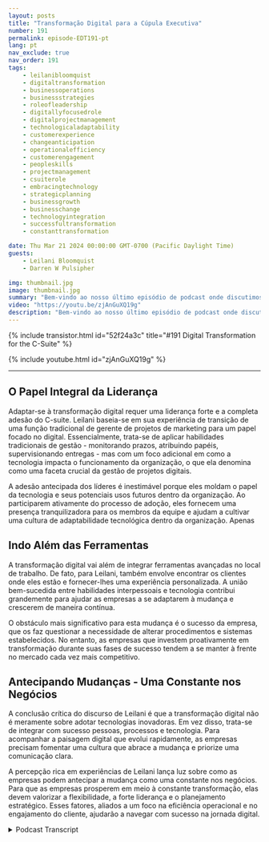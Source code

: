 ```yaml
---
layout: posts
title: "Transformação Digital para a Cúpula Executiva"
number: 191
permalink: episode-EDT191-pt
lang: pt
nav_exclude: true
nav_order: 191
tags:
    - leilanibloomquist
    - digitaltransformation
    - businessoperations
    - businessstrategies
    - roleofleadership
    - digitallyfocusedrole
    - digitalprojectmanagement
    - technologicaladaptability
    - customerexperience
    - changeanticipation
    - operationalefficiency
    - customerengagement
    - peopleskills
    - projectmanagement
    - csuiterole
    - embracingtechnology
    - strategicplanning
    - businessgrowth
    - businesschange
    - technologyintegration
    - successfultransformation
    - constanttransformation

date: Thu Mar 21 2024 00:00:00 GMT-0700 (Pacific Daylight Time)
guests:
    - Leilani Bloomquist
    - Darren W Pulsipher

img: thumbnail.jpg
image: thumbnail.jpg
summary: "Bem-vindo ao nosso último episódio de podcast onde discutimos a importância de abraçar a transformação digital. Nossa convidada especialista, Leilani Bloomquist, compartilha suas percepções sobre como as organizações podem gerir melhor o processo. Junte-se a nós enquanto exploramos as diferentes facetas da transformação digital e fornecemos uma visão geral abrangente da jornada."
video: "https://youtu.be/zjAnGuXQ19g"
description: "Bem-vindo ao nosso último episódio de podcast onde discutimos a importância de abraçar a transformação digital. Nossa convidada especialista, Leilani Bloomquist, compartilha suas percepções sobre como as organizações podem gerir melhor o processo. Junte-se a nós enquanto exploramos as diferentes facetas da transformação digital e fornecemos uma visão geral abrangente da jornada."
---
```


<div>
{% include transistor.html id="52f24a3c" title="#191 Digital Transformation for the C-Suite" %}

{% include youtube.html id="zjAnGuXQ19g" %}
</div>

---

## O Papel Integral da Liderança

Adaptar-se à transformação digital requer uma liderança forte e a completa adesão do C-suite. Leilani baseia-se em sua experiência de transição de uma função tradicional de gerente de projetos de marketing para um papel focado no digital. Essencialmente, trata-se de aplicar habilidades tradicionais de gestão - monitorando prazos, atribuindo papéis, supervisionando entregas - mas com um foco adicional em como a tecnologia impacta o funcionamento da organização, o que ela denomina como uma faceta crucial da gestão de projetos digitais.

A adesão antecipada dos líderes é inestimável porque eles moldam o papel da tecnologia e seus potenciais usos futuros dentro da organização. Ao participarem ativamente do processo de adoção, eles fornecem uma presença tranquilizadora para os membros da equipe e ajudam a cultivar uma cultura de adaptabilidade tecnológica dentro da organização. Apenas

## Indo Além das Ferramentas

A transformação digital vai além de integrar ferramentas avançadas no local de trabalho. De fato, para Leilani, também envolve encontrar os clientes onde eles estão e fornecer-lhes uma experiência personalizada. A união bem-sucedida entre habilidades interpessoais e tecnologia contribui grandemente para ajudar as empresas a se adaptarem à mudança e crescerem de maneira contínua.

O obstáculo mais significativo para esta mudança é o sucesso da empresa, que os faz questionar a necessidade de alterar procedimentos e sistemas estabelecidos. No entanto, as empresas que investem proativamente em transformação durante suas fases de sucesso tendem a se manter à frente no mercado cada vez mais competitivo.

## Antecipando Mudanças - Uma Constante nos Negócios

A conclusão crítica do discurso de Leilani é que a transformação digital não é meramente sobre adotar tecnologias inovadoras. Em vez disso, trata-se de integrar com sucesso pessoas, processos e tecnologia. Para acompanhar a paisagem digital que evolui rapidamente, as empresas precisam fomentar uma cultura que abrace a mudança e priorize uma comunicação clara.

A percepção rica em experiências de Leilani lança luz sobre como as empresas podem antecipar a mudança como uma constante nos negócios. Para que as empresas prosperem em meio à constante transformação, elas devem valorizar a flexibilidade, a forte liderança e o planejamento estratégico. Esses fatores, aliados a um foco na eficiência operacional e no engajamento do cliente, ajudarão a navegar com sucesso na jornada digital.



<details>
<summary> Podcast Transcript </summary>

<p></p>

</details>
